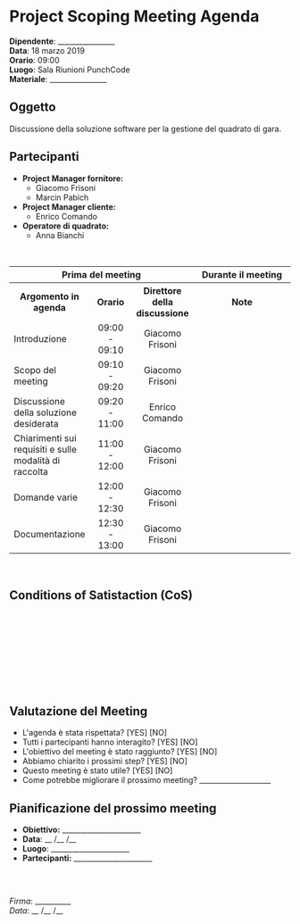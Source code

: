 # Project Scoping Meeting Agenda

**Dipendente**: ________________  
**Data**: 18 marzo 2019  
**Orario**: 09:00  
**Luogo**: Sala Riunioni PunchCode  
**Materiale**: ________________ 

## Oggetto
Discussione della soluzione software per la gestione del quadrato di gara.

## Partecipanti
- **Project Manager fornitore:**
    - Giacomo Frisoni
    - Marcin Pabich
- **Project Manager cliente:**
    - Enrico Comando
- **Operatore di quadrato:**
    - Anna Bianchi

<br/>

<table>
    <tr>
        <th colspan="3">Prima del meeting</th>
        <th colspan="1">Durante il meeting</th>
    </tr>
    <tr>
        <th width="20%">Argomento in agenda</th>
        <th width="15%">Orario</th>
        <th width="20%">Direttore della discussione</th>
        <th width="35%">Note</th>
    </tr>
    <tr>
        <td>Introduzione</td>
        <td align="center">09:00 - 09:10</td>
        <td align="center">Giacomo Frisoni</td>
        <td align="center"></td>
    </tr>
    <tr>
        <td>Scopo del meeting</td>
        <td align="center">09:10 - 09:20</td>
        <td align="center">Giacomo Frisoni</td>
        <td align="center"></td>
    </tr>
    <tr>
        <td>Discussione della soluzione desiderata</td>
        <td align="center">09:20 - 11:00</td>
        <td align="center">Enrico Comando</td>
        <td align="center"></td>
    </tr>
    <tr>
        <td>Chiarimenti sui requisiti e sulle modalità di raccolta</td>
        <td align="center">11:00 - 12:00</td>
        <td align="center">Giacomo Frisoni</td>
        <td align="center"></td>
    </tr>
    <tr>
        <td>Domande varie</td>
        <td align="center">12:00 - 12:30</td>
        <td align="center">Giacomo Frisoni</td>
        <td align="center"></td>
    </tr>
    <tr>
        <td>Documentazione</td>
        <td align="center">12:30 - 13:00</td>
        <td align="center">Giacomo Frisoni</td>
        <td align="center"></td>
    </tr>
</table>

<br/>

## Conditions of Satistaction (CoS)
<br/>
<br/>
<br/>
<br/>
<br/>
<br/>
<br/>
<br/>

## Valutazione del Meeting
 - L'agenda è stata rispettata? [YES] [NO]
 - Tutti i partecipanti hanno interagito? [YES] [NO]
 - L'obiettivo del meeting è stato raggiunto? [YES] [NO]
 - Abbiamo chiarito i prossimi step? [YES] [NO]
 - Questo meeting è stato utile? [YES] [NO]
 - Come potrebbe migliorare il prossimo meeting? ____________________

## Pianificazione del prossimo meeting
 - **Obiettivo:** ______________________
 - **Data**: __ /__ /__
 - **Luogo**: ______________________
 - **Partecipanti:** ______________________

<br/>


## 
*Firma*: __________  
*Data*: __ /__ /__